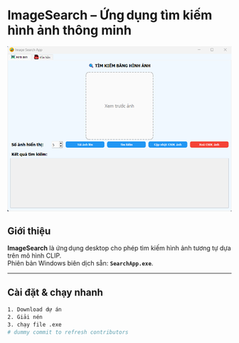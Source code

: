 # ImageSearch – Ứng dụng tìm kiếm hình ảnh thông minh

![Giao diện ImageSearch](docs/screenshot.png)

## Giới thiệu
**ImageSearch** là ứng dụng desktop cho phép tìm kiếm hình ảnh tương tự dựa trên mô hình CLIP.  
Phiên bản Windows biên dịch sẵn: **`SearchApp.exe`**.


---

## Cài đặt & chạy nhanh

```bash
1. Download dự án 
2. Giải nén
3. chạy file .exe
#   d u m m y   c o m m i t   t o   r e f r e s h   c o n t r i b u t o r s 
 
 